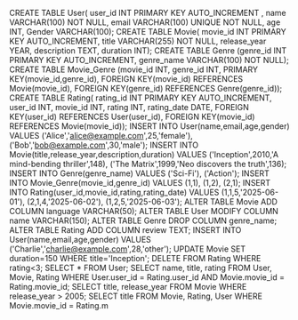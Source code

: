 CREATE TABLE User(
user_id INT PRIMARY KEY AUTO_INCREMENT ,
name VARCHAR(100) NOT NULL,
email VARCHAR(100) UNIQUE NOT NULL,
age INT,
Gender VARCHAR(100);
CREATE TABLE Movie(
movie_id INT PRIMARY KEY AUTO_INCREMENT, 
title VARCHAR(255) NOT NULL,
release_year YEAR,
description TEXT,
duration INT);
CREATE TABLE Genre
(genre_id INT PRIMARY KEY AUTO_INCREMENT, genre_name 
VARCHAR(100) NOT NULL);
CREATE TABLE Movie_Genre 
(movie_id INT,
genre_id INT,
PRIMARY KEY(movie_id,genre_id),
FOREIGN KEY(movie_id) REFERENCES Movie(movie_id), FOREIGN 
KEY(genre_id) REFERENCES Genre(genre_id));
CREATE TABLE Rating( 
rating_id INT PRIMARY KEY AUTO_INCREMENT,
user_id INT,
movie_id INT,
rating INT,
rating_date DATE,
FOREIGN KEY(user_id) REFERENCES User(user_id), FOREIGN 
KEY(movie_id) REFERENCES Movie(movie_id));
INSERT INTO User(name,email,age,gender) 
VALUES 
('Alice','alice@example.com',25,'female'), ('Bob','bob@example.com',30,'male');
INSERT INTO Movie(title,release_year,description,duration) VALUES 
('Inception',2010,'A mind-bending thriller',148),
('The Matrix',1999,'Neo discovers the truth',136);
INSERT INTO Genre(genre_name) 
VALUES 
('Sci-Fi'),
('Action');
INSERT INTO Movie_Genre(movie_id,genre_id)
VALUES 
(1,1),
(1,2),
(2,1); 
INSERT INTO Rating(user_id,movie_id,rating,rating_date) VALUES 
(1,1,5,'2025-06-01'),
(2,1,4,'2025-06-02'), 
(1,2,5,'2025-06-03');
ALTER TABLE Movie ADD COLUMN language VARCHAR(50);
ALTER TABLE User MODIFY COLUMN name VARCHAR(150);
ALTER TABLE Genre DROP COLUMN genre_name; ALTER TABLE Rating 
ADD COLUMN review TEXT;
INSERT INTO User(name,email,age,gender) 
VALUES ('Charlie','charlie@example.com',28,'other'); UPDATE Movie SET 
duration=150 WHERE title='Inception'; DELETE FROM Rating WHERE 
rating<3;
SELECT * FROM User;
SELECT name, title, rating
FROM User, Movie, Rating
WHERE User.user_id = Rating.user_id AND Movie.movie_id = Rating.movie_id;
SELECT title, release_year
FROM Movie
WHERE release_year > 2005;
SELECT title
FROM Movie, Rating, User
WHERE Movie.movie_id = Rating.m

